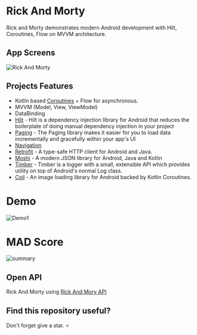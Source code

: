 
# Rick And Morty
Rick and Morty demonstrates modern Android development with Hilt, Coroutines, Flow on MVVM architecture.




## App Screens

![Rick And Morty](https://user-images.githubusercontent.com/53945332/162615623-368eafe5-10f5-47e0-9b4c-5243f8b821c8.png)


  
## Projects Features

- Kotlin based [Coroutines](https://github.com/Kotlin/kotlinx.coroutines) + Flow for asynchronous.
- MVVM (Model, View, ViewModel)
- DataBinding
- [Hilt](https://developer.android.com/training/dependency-injection/hilt-android) - Hilt is a dependency injection library for Android that reduces the boilerplate of doing manual dependency injection in your project
- [Paging](https://developer.android.com/topic/libraries/architecture/paging/v3-overview) - The Paging library makes it easier for you to load data incrementally and gracefully within your app's UI
- [Navigation](https://developer.android.com/guide/navigation) 
- [Retrofit](https://github.com/square/retrofit) - A type-safe HTTP client for Android and Java. 
- [Moshi](https://github.com/square/moshi) - A modern JSON library for Android, Java and Kotlin
- [Timber](https://github.com/JakeWharton/timber) - Timber is a logger with a small, extensible API which provides utility on top of Android's normal Log class.
- [Coil](https://github.com/coil-kt/coil) - An image loading library for Android backed by Kotlin Coroutines.

# Demo
![Demo1](https://media.giphy.com/media/OPvdbIZIkFypU9IHMn/giphy.gif)

# MAD Score
![summary](https://user-images.githubusercontent.com/53945332/162614771-97e82be4-6794-46dc-87a2-b8dc6594f6ac.png)

## Open API

Rick And Morty using [Rick And Mory API](https://rickandmortyapi.com/)


## Find this repository useful? 
Don't forget give a star. ⭐


  

